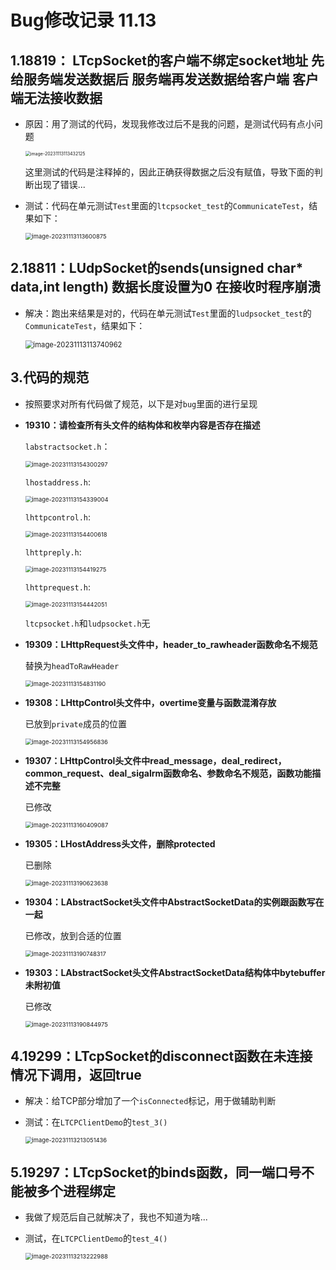 # Bug修改记录 11.13

## 1.18819： LTcpSocket的客户端不绑定socket地址 先给服务端发送数据后 服务端再发送数据给客户端 客户端无法接收数据

- 原因：用了测试的代码，发现我修改过后不是我的问题，是测试代码有点小问题

  <img src="https://img-blog.csdnimg.cn/230603f1c81441408b1b0e0b7e543b11.png" alt="image-20231113113432125" style="zoom: 50%;" />

  这里测试的代码是注释掉的，因此正确获得数据之后没有赋值，导致下面的判断出现了错误...

- 测试：代码在单元测试`Test`里面的`ltcpsocket_test`的`CommunicateTest`，结果如下：

  <img src="https://img-blog.csdnimg.cn/a4e83445082f4a22afb4c38e5b884499.png" alt="image-20231113113600875" style="zoom:67%;" />

## 2.18811：LUdpSocket的sends(unsigned char\* data,int length) 数据长度设置为0 在接收时程序崩溃

- 解决：跑出来结果是对的，代码在单元测试`Test`里面的`ludpsocket_test`的`CommunicateTest`，结果如下：

  <img src="https://img-blog.csdnimg.cn/ab8da2373f8941f7a6a81fc4d97ca63e.png" alt="image-20231113113740962" style="zoom: 80%;" />

## 3.代码的规范

- 按照要求对所有代码做了规范，以下是对`bug`里面的进行呈现

- **19310：请检查所有头文件的结构体和枚举内容是否存在描述**

  `labstractsocket.h`：

  <img src="https://img-blog.csdnimg.cn/3fcad5b2fc384e1d9e508c56a3162ba8.png" alt="image-20231113154300297" style="zoom:67%;" />

  `lhostaddress.h`:

  <img src="https://img-blog.csdnimg.cn/9da720a406144fb2be5b5e196d47d22d.png" alt="image-20231113154339004" style="zoom:67%;" />

  `lhttpcontrol.h`:

  <img src="https://img-blog.csdnimg.cn/d4efd0f6cac34926a0538a963c89b2bc.png" alt="image-20231113154400618" style="zoom:67%;" />

  `lhttpreply.h`:

  <img src="https://img-blog.csdnimg.cn/ab6386c45d044fb6adc08f4eedc83055.png" alt="image-20231113154419275" style="zoom:67%;" />

  `lhttprequest.h`:

  <img src="https://img-blog.csdnimg.cn/da365a8ce294462ca67eb40c6a59ce5f.png" alt="image-20231113154442051" style="zoom:67%;" />

  `ltcpsocket.h`和`ludpsocket.h`无

- **19309：LHttpRequest头文件中，header_to_rawheader函数命名不规范**

  替换为`headToRawHeader`

  <img src="https://img-blog.csdnimg.cn/b79e6a5ece8f4d0cbb13a1ff6ee28740.png" alt="image-20231113154831190" style="zoom: 67%;" />

- **19308：LHttpControl头文件中，overtime变量与函数混淆存放**

  已放到`private`成员的位置

  <img src="https://img-blog.csdnimg.cn/58014431e09f4bca9e3d314d3130571c.png" alt="image-20231113154956836" style="zoom:67%;" />

- **19307：LHttpControl头文件中read_message，deal_redirect，common_request、deal_sigalrm函数命名、参数命名不规范，函数功能描述不完整**

  已修改

  <img src="https://img-blog.csdnimg.cn/bce7f195c81e4f838140ca296db13b00.png" alt="image-20231113160409087" style="zoom:67%;" />
  
- **19305：LHostAddress头文件，删除protected**

  已删除

  <img src="https://img-blog.csdnimg.cn/f6cab3647037429185d52e87c5fd9db0.png" alt="image-20231113190623638" style="zoom:67%;" />

- **19304：LAbstractSocket头文件中AbstractSocketData的实例跟函数写在一起**

  已修改，放到合适的位置

  <img src="https://img-blog.csdnimg.cn/955a9ce351b4470aba0325e4ec932fc1.png" alt="image-20231113190748317" style="zoom:67%;" />

- **19303：LAbstractSocket头文件AbstractSocketData结构体中bytebuffer未附初值**

  已修改

  <img src="https://img-blog.csdnimg.cn/b6720146183f4df58ed176221990a7b2.png" alt="image-20231113190844975" style="zoom:67%;" />

## 4.19299：LTcpSocket的disconnect函数在未连接情况下调用，返回true

- 解决：给TCP部分增加了一个`isConnected`标记，用于做辅助判断

- 测试：在`LTCPClientDemo`的`test_3()`

  <img src="https://img-blog.csdnimg.cn/cc403ca09a4341e3b731749507232063.png" alt="image-20231113213051436" style="zoom:67%;" />

## 5.19297：LTcpSocket的binds函数，同一端口号不能被多个进程绑定

- 我做了规范后自己就解决了，我也不知道为啥...

- 测试，在`LTCPClientDemo`的`test_4()`

  <img src="https://img-blog.csdnimg.cn/8587104c36144dcb910e597c7df2dc16.png" alt="image-20231113213222988" style="zoom:67%;" />
